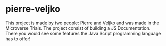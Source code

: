 # pierre-veljko
This project is made by two people: Pierre and Veljko and was made in the Microverse Trials. The project consist of building a JS Documentation.
There you would see some features the Java Script programming language has to offer!

